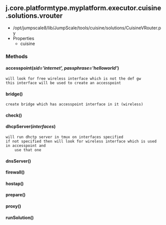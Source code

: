<!-- toc -->
## j.core.platformtype.myplatform.executor.cuisine.solutions.vrouter

- /opt/jumpscale8/lib/JumpScale/tools/cuisine/solutions/CuisineVRouter.py
- Properties
    - cuisine

### Methods

    

#### accesspoint(*sid='internet', passphrase='helloworld'*) 

```
will look for free wireless interface which is not the def gw
this interface will be used to create an accesspoint

```

#### bridge() 

```
create bridge which has accesspoint interface in it (wireless)

```

#### check() 

#### dhcpServer(*interfaces*) 

```
will run dhctp server in tmux on interfaces specified
if not specified then will look for wireless interface which is used in accesspoint and
    use that one

```

#### dnsServer() 

#### firewall() 

#### hostap() 

#### prepare() 

#### proxy() 

#### runSolution() 

